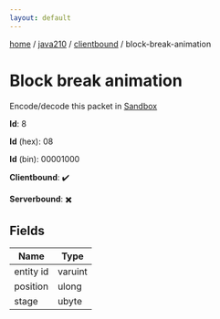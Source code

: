 ```yaml
---
layout: default
---
```


[home](/)  /  [java210](/protocol/java210)  /  [clientbound](/protocol/java210/clientbound)  /  block-break-animation

# Block break animation

Encode/decode this packet in [Sandbox](../../../sandbox/java210#Clientbound.BlockBreakAnimation)

**Id**: 8

**Id** (hex): 08

**Id** (bin): 00001000

**Clientbound**: ✔️

**Serverbound**: ✖️

## Fields

Name | Type
---|---
entity id | varuint
position | ulong
stage | ubyte
